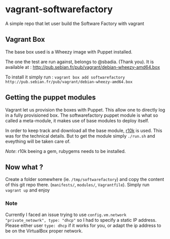 # vagrant-softwarefactory

A simple repo that let user build the Software Factory with vagrant

## Vagrant Box

The base box used is a Wheezy image with Puppet installed.

The one the test are run against, belongs to @sbadia. (Thank you).
It is available at : http://pub.sebian.fr/pub/vagrant/debian-wheezy-amd64.box

To install it simply run : `vagrant box add softwarefactory http://pub.sebian.fr/pub/vagrant/debian-wheezy-amd64.box`

## Getting the puppet modules

Vagrant let us provision the boxes with Puppet. This allow one to directly log in a fully provisioned box.
The softwarefactory puppet module is what so called a meta-module, it makes use of base modules to deploy itself.

In order to keep track and download all the base module, [r10k](https://github.com/adrienthebo/r10k.git) is used.
This was for the technical details. But to get the module simply `./run.sh` and eveything will be taken care of.

*Note*: r10k beeing a gem, rubygems needs to be installed.

## Now what ?

Create a folder somewhere (ie. `/tmp/softwarefactory`) and copy the content of this git repo there. (`manifests/`, `modules/`, `Vagrantfile`).
Simply run `vagrant up` and enjoy

### Note

Currently I faced an issue trying to use `config.vm.network "private_netowrk", type: "dhcp"` so I had to specify a static IP address.
Please either user `type: dhcp` if it works for you, or adapt the ip address to be on the VirtualBox proper network.


